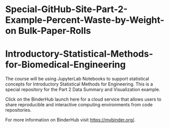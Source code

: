 # Special-GitHub-Site-Part-2-Example-Percent-Waste-by-Weight-on Bulk-Paper-Rolls
# Introductory-Statistical-Methods-for-Biomedical-Engineering

The course will be using JupyterLab Notebooks to support statistical concepts for Introductory Statistical Methods for Engineering. This is a special repository for the Part 2 Data Summary and Visualization example.    

Click on the BinderHub launch here for a cloud service that allows users to share reproducible and interactive computing environments from code repositories. 


For more information on BinderHub visit https://mybinder.org/.
